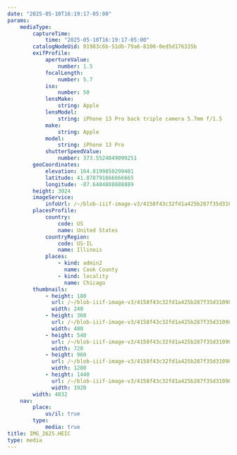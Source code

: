 ```yaml
---
date: "2025-05-10T16:19:17-05:00"
params:
    mediaType:
        captureTime:
            time: "2025-05-10T16:19:17-05:00"
        catalogNodeUid: 01983c6b-51db-79a6-8100-0ed5d176335b
        exifProfile:
            apertureValue:
                number: 1.5
            focalLength:
                number: 5.7
            iso:
                number: 50
            lensMake:
                string: Apple
            lensModel:
                string: iPhone 13 Pro back triple camera 5.7mm f/1.5
            make:
                string: Apple
            model:
                string: iPhone 13 Pro
            shutterSpeedValue:
                number: 373.5524849099251
        geoCoordinates:
            elevation: 164.8199850299401
            latitude: 41.878791666666665
            longitude: -87.6404888888889
        height: 3024
        imageService:
            infoUrl: /~/blob-iiif-image-v3/4158f43c32fd1a425b287f35d31090b5d14bce36b6104f22c96dc1622b786ba7/info.json
        placesProfile:
            country:
                code: US
                name: United States
            countryRegion:
                code: US-IL
                name: Illinois
            places:
                - kind: admin2
                  name: Cook County
                - kind: locality
                  name: Chicago
        thumbnails:
            - height: 180
              url: /~/blob-iiif-image-v3/4158f43c32fd1a425b287f35d31090b5d14bce36b6104f22c96dc1622b786ba7/full/240%2C180/0/default.jpg
              width: 240
            - height: 360
              url: /~/blob-iiif-image-v3/4158f43c32fd1a425b287f35d31090b5d14bce36b6104f22c96dc1622b786ba7/full/480%2C360/0/default.jpg
              width: 480
            - height: 540
              url: /~/blob-iiif-image-v3/4158f43c32fd1a425b287f35d31090b5d14bce36b6104f22c96dc1622b786ba7/full/720%2C540/0/default.jpg
              width: 720
            - height: 960
              url: /~/blob-iiif-image-v3/4158f43c32fd1a425b287f35d31090b5d14bce36b6104f22c96dc1622b786ba7/full/1280%2C960/0/default.jpg
              width: 1280
            - height: 1440
              url: /~/blob-iiif-image-v3/4158f43c32fd1a425b287f35d31090b5d14bce36b6104f22c96dc1622b786ba7/full/1920%2C1440/0/default.jpg
              width: 1920
        width: 4032
    nav:
        place:
            us/il: true
        type:
            media: true
title: IMG_2625.HEIC
type: media
---
```

